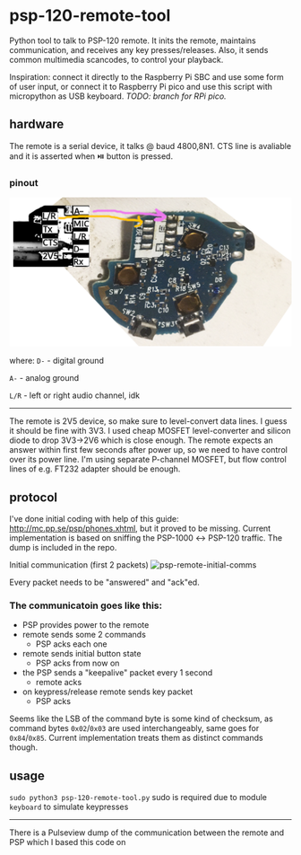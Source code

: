 # psp-120-remote-tool
Python tool to talk to PSP-120 remote. 
It inits the remote, maintains communication, and receives any key presses/releases. Also, it sends common multimedia scancodes, to control your playback.

Inspiration: connect it directly to the Raspberry Pi SBC and use some form of user input, or connect it to Raspberry Pi pico and use this script with micropython as USB keyboard.
_TODO: branch for RPi pico._

## hardware
The remote is a serial device, it talks @ baud 4800,8N1. CTS line is avaliable and it is asserted when ⏯️ button is pressed.

### pinout
![PSP 120 internals pinout](https://github.com/amateusz/psp-120-remote-tool/blob/main/psp_120_remote_pinout.png)

where:
`D-` - digital ground

`A-` - analog ground

`L/R` - left or right audio channel, idk
___


The remote is 2V5 device, so make sure to level-convert data lines. I guess it should be fine with 3V3. I used cheap MOSFET level-converter and silicon diode to drop 3V3→2V6 which is close enough.
The remote expects an answer within first few seconds after power up, so we need to have control over its power line. I'm using separate P-channel MOSFET, but flow control lines of e.g. FT232 adapter should be enough.

## protocol
I've done initial coding with help of this guide: http://mc.pp.se/psp/phones.xhtml, but it proved to be missing.
Current implementation is based on sniffing the PSP-1000 ↔ PSP-120 traffic. The dump is included in the repo.

Initial communication (first 2 packets)
![psp-remote-initial-comms](https://user-images.githubusercontent.com/9356928/108277141-3b9c1b80-7179-11eb-900e-49e31ea08a73.png)

Every packet needs to be "answered" and "ack"ed.

### The communicatoin goes like this:
- PSP provides power to the remote
- remote sends some 2 commands
  - PSP acks each one
- remote sends initial button state
  - PSP acks
from now on
- the PSP sends a "keepalive" packet every 1 second
  - remote acks
- on keypress/release remote sends key packet
  - PSP acks

Seems like the LSB of the command byte is some kind of checksum, as command bytes `0x02`/`0x03` are used interchangeably, same goes for `0x84`/`0x85`. Current implementation treats them as distinct commands though.

## usage
`sudo python3 psp-120-remote-tool.py`
sudo is required due to module `keyboard` to simulate keypresses

---

There is a Pulseview dump of the communication between the remote and PSP which I based this code on
